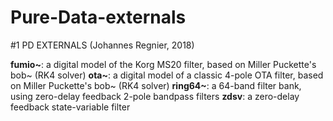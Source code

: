 # Pure-Data-externals

#1 PD EXTERNALS (Johannes Regnier, 2018)

**fumio~**: a digital model of the Korg MS20 filter, based on Miller Puckette's bob~ (RK4 solver)
**ota~**: a digital model of a classic 4-pole OTA filter, based on Miller Puckette's bob~ (RK4 solver)
**ring64~**: a 64-band filter bank, using zero-delay feedback 2-pole bandpass filters
**zdsv**: a zero-delay feedback state-variable filter

